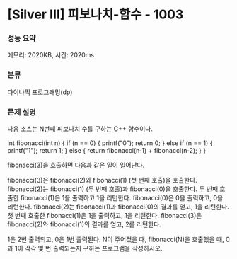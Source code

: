 # [Silver III] 피보나치-함수 - 1003

### 성능 요약

메모리: 2020KB, 시간: 2020ms

### 분류

다이나믹 프로그래밍(dp)

### 문제 설명

다음 소스는 N번째 피보나치 수를 구하는 C++ 함수이다.

int fibonacci(int n) {
    if (n == 0) {
        printf("0");
        return 0;
    } else if (n == 1) {
        printf("1");
        return 1;
    } else {
        return fibonacci(n‐1) + fibonacci(n‐2);
    }
}


fibonacci(3)을 호출하면 다음과 같은 일이 일어난다.


 fibonacci(3)은 fibonacci(2)와 fibonacci(1) (첫 번째 호출)을 호출한다.
 fibonacci(2)는 fibonacci(1) (두 번째 호출)과 fibonacci(0)을 호출한다.
 두 번째 호출한 fibonacci(1)은 1을 출력하고 1을 리턴한다.
 fibonacci(0)은 0을 출력하고, 0을 리턴한다.
 fibonacci(2)는 fibonacci(1)과 fibonacci(0)의 결과를 얻고, 1을 리턴한다.
 첫 번째 호출한 fibonacci(1)은 1을 출력하고, 1을 리턴한다.
 fibonacci(3)은 fibonacci(2)와 fibonacci(1)의 결과를 얻고, 2를 리턴한다.


1은 2번 출력되고, 0은 1번 출력된다. N이 주어졌을 때, fibonacci(N)을 호출했을 때, 0과 1이 각각 몇 번 출력되는지 구하는 프로그램을 작성하시오.

